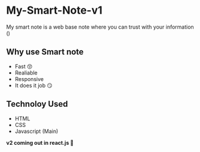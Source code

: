 # My-Smart-Note-v1
My smart note is a web base note where you can trust with your information () 

## Why use Smart note
 - Fast 😚
 - Realiable 
 - Responsive 
 - It does it job 😏

## Technoloy Used 
 - HTML
 - CSS
 - Javascript (Main)
 
 
**v2 coming out in react.js 📍**

